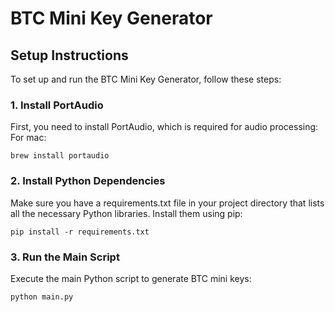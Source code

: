 # BTC Mini Key Generator

## Setup Instructions

To set up and run the BTC Mini Key Generator, follow these steps:

### 1. Install PortAudio
First, you need to install PortAudio, which is required for audio processing:
For mac:
```
brew install portaudio
```
### 2. Install Python Dependencies
Make sure you have a requirements.txt file in your project directory that lists all the necessary Python libraries. Install them using pip:
```
pip install -r requirements.txt
```

### 3. Run the Main Script
Execute the main Python script to generate BTC mini keys:
```
python main.py
```
